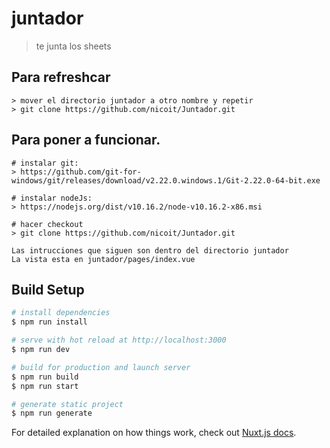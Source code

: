 # juntador

> te junta los sheets
## Para refreshcar
```
> mover el directorio juntador a otro nombre y repetir
> git clone https://github.com/nicoit/Juntador.git
```

## Para poner a funcionar.
``` 
# instalar git:
> https://github.com/git-for-windows/git/releases/download/v2.22.0.windows.1/Git-2.22.0-64-bit.exe

# instalar nodeJs:
> https://nodejs.org/dist/v10.16.2/node-v10.16.2-x86.msi

# hacer checkout
> git clone https://github.com/nicoit/Juntador.git

Las intrucciones que siguen son dentro del directorio juntador
La vista esta en juntador/pages/index.vue
```
## Build Setup

``` bash
# install dependencies
$ npm run install

# serve with hot reload at http://localhost:3000
$ npm run dev

# build for production and launch server
$ npm run build
$ npm run start

# generate static project
$ npm run generate
```

For detailed explanation on how things work, check out [Nuxt.js docs](https://nuxtjs.org).
